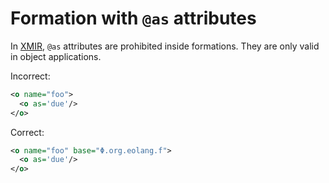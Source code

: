 # Formation with `@as` attributes

In [XMIR], `@as` attributes are prohibited inside formations. They are
only valid in object applications.

Incorrect:

```xml
<o name="foo">
  <o as='due'/>
</o>
```

Correct:

```xml
<o name="foo" base="Φ.org.eolang.f">
  <o as='due'/>
</o>
```

[XMIR]: https://news.eolang.org/2022-11-25-xmir-guide.html
